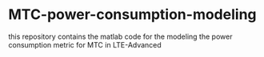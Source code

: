 # MTC-power-consumption-modeling
this repository contains the matlab code for the modeling the power consumption metric for MTC in LTE-Advanced
